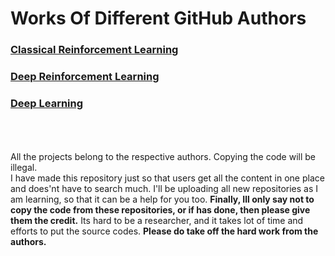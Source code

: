 # Works Of Different GitHub Authors

### [Classical Reinforcement Learning](./Classical_Reinforcement_Learning/README.md)
### [Deep Reinforcement Learning](./Deep_Reinforcement_Learning/README.md)
### [Deep Learning](./Deep_Learning/README.md)


<br><br><br>
All the projects belong to the respective authors. Copying the code will be illegal. 
<br>
I have made this repository just so that users get all the content in one place and does'nt have to search much.
I'll be uploading all new repositories as I am learning, so that it can be a help for you too.
<b>Finally, Ill only say not to copy the code from these repositories, or if has done, then please give them the credit.</b>
Its hard to be a researcher, and it takes lot of time and efforts to put the source codes. <b>Please do take off the hard work from the authors.</b>